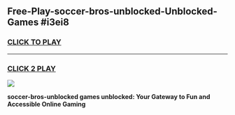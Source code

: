
## Free-Play-soccer-bros-unblocked-Unblocked-Games #i3ei8
<h3>
<a href="https://news.freeplayer.one?title=soccer-bros-unblocked&ref=8M">CLICK TO PLAY</a></h3>
<hr>

<h3>
<a href="https://news.freeplayer.one?title=soccer-bros-unblocked&ref=8M">CLICK 2 PLAY</a>
  
</h3>

<a href="https://news.freeplayer.one?title=soccer-bros-unblocked&ref=8M"><img src="https://clearcache.store/games.png"></a>


**soccer-bros-unblocked games unblocked: Your Gateway to Fun and Accessible Online Gaming**
